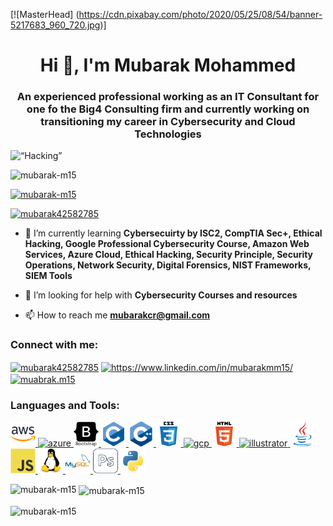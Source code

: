 [![MasterHead] (https://cdn.pixabay.com/photo/2020/05/25/08/54/banner-5217683_960_720.jpg)]
<h1 align="center">Hi 👋, I'm Mubarak Mohammed</h1>
<h3 align="center">An experienced professional working as an IT Consultant for one fo the Big4 Consulting firm and currently working on transitioning my career in Cybersecurity and Cloud Technologies</h3>
<img align=“right” alt=“Hacking” width=“400” src=“[https://i.pinimg.com/originals/8b/fd/01/8bfd01c18be1b5059bc0d7770d9dabf1.gif](https://i0.wp.com/learnyourskills.com/wp-content/uploads/2023/09/best-programming-languages-for-cybersecurity.jpg?fit=750%2C350&ssl=1)”>

<p align="left"> <img src="https://komarev.com/ghpvc/?username=mubarak-m15&label=Profile%20views&color=0e75b6&style=flat" alt="mubarak-m15" /> </p>

<p align="left"> <a href="https://github.com/ryo-ma/github-profile-trophy"><img src="https://github-profile-trophy.vercel.app/?username=mubarak-m15" alt="mubarak-m15" /></a> </p>

<p align="left"> <a href="https://twitter.com/mubarak42582785" target="blank"><img src="https://img.shields.io/twitter/follow/mubarak42582785?logo=twitter&style=for-the-badge" alt="mubarak42582785" /></a> </p>

- 🌱 I’m currently learning **Cybersecuirty by ISC2, CompTIA Sec+, Ethical Hacking, Google Professional Cybersecurity Course, Amazon Web Services, Azure Cloud, Ethical Hacking, Security Principle, Security Operations, Network Security, Digital Forensics, NIST Frameworks, SIEM Tools**

- 🤝 I’m looking for help with **Cybersecurity Courses and resources**

- 📫 How to reach me **mubarakcr@gmail.com**

<h3 align="left">Connect with me:</h3>
<p align="left">
<a href="https://twitter.com/mubarak42582785" target="blank"><img align="center" src="https://raw.githubusercontent.com/rahuldkjain/github-profile-readme-generator/master/src/images/icons/Social/twitter.svg" alt="mubarak42582785" height="30" width="40" /></a>
<a href="https://linkedin.com/in/https://www.linkedin.com/in/mubarakmm15/" target="blank"><img align="center" src="https://raw.githubusercontent.com/rahuldkjain/github-profile-readme-generator/master/src/images/icons/Social/linked-in-alt.svg" alt="https://www.linkedin.com/in/mubarakmm15/" height="30" width="40" /></a>
<a href="https://instagram.com/muabrak.m15" target="blank"><img align="center" src="https://raw.githubusercontent.com/rahuldkjain/github-profile-readme-generator/master/src/images/icons/Social/instagram.svg" alt="muabrak.m15" height="30" width="40" /></a>
</p>

<h3 align="left">Languages and Tools:</h3>
<p align="left"> <a href="https://aws.amazon.com" target="_blank" rel="noreferrer"> <img src="https://raw.githubusercontent.com/devicons/devicon/master/icons/amazonwebservices/amazonwebservices-original-wordmark.svg" alt="aws" width="40" height="40"/> </a> <a href="https://azure.microsoft.com/en-in/" target="_blank" rel="noreferrer"> <img src="https://www.vectorlogo.zone/logos/microsoft_azure/microsoft_azure-icon.svg" alt="azure" width="40" height="40"/> </a> <a href="https://getbootstrap.com" target="_blank" rel="noreferrer"> <img src="https://raw.githubusercontent.com/devicons/devicon/master/icons/bootstrap/bootstrap-plain-wordmark.svg" alt="bootstrap" width="40" height="40"/> </a> <a href="https://www.cprogramming.com/" target="_blank" rel="noreferrer"> <img src="https://raw.githubusercontent.com/devicons/devicon/master/icons/c/c-original.svg" alt="c" width="40" height="40"/> </a> <a href="https://www.w3schools.com/cpp/" target="_blank" rel="noreferrer"> <img src="https://raw.githubusercontent.com/devicons/devicon/master/icons/cplusplus/cplusplus-original.svg" alt="cplusplus" width="40" height="40"/> </a> <a href="https://www.w3schools.com/css/" target="_blank" rel="noreferrer"> <img src="https://raw.githubusercontent.com/devicons/devicon/master/icons/css3/css3-original-wordmark.svg" alt="css3" width="40" height="40"/> </a> <a href="https://cloud.google.com" target="_blank" rel="noreferrer"> <img src="https://www.vectorlogo.zone/logos/google_cloud/google_cloud-icon.svg" alt="gcp" width="40" height="40"/> </a> <a href="https://www.w3.org/html/" target="_blank" rel="noreferrer"> <img src="https://raw.githubusercontent.com/devicons/devicon/master/icons/html5/html5-original-wordmark.svg" alt="html5" width="40" height="40"/> </a> <a href="https://www.adobe.com/in/products/illustrator.html" target="_blank" rel="noreferrer"> <img src="https://www.vectorlogo.zone/logos/adobe_illustrator/adobe_illustrator-icon.svg" alt="illustrator" width="40" height="40"/> </a> <a href="https://www.java.com" target="_blank" rel="noreferrer"> <img src="https://raw.githubusercontent.com/devicons/devicon/master/icons/java/java-original.svg" alt="java" width="40" height="40"/> </a> <a href="https://developer.mozilla.org/en-US/docs/Web/JavaScript" target="_blank" rel="noreferrer"> <img src="https://raw.githubusercontent.com/devicons/devicon/master/icons/javascript/javascript-original.svg" alt="javascript" width="40" height="40"/> </a> <a href="https://www.linux.org/" target="_blank" rel="noreferrer"> <img src="https://raw.githubusercontent.com/devicons/devicon/master/icons/linux/linux-original.svg" alt="linux" width="40" height="40"/> </a> <a href="https://www.mysql.com/" target="_blank" rel="noreferrer"> <img src="https://raw.githubusercontent.com/devicons/devicon/master/icons/mysql/mysql-original-wordmark.svg" alt="mysql" width="40" height="40"/> </a> <a href="https://www.photoshop.com/en" target="_blank" rel="noreferrer"> <img src="https://raw.githubusercontent.com/devicons/devicon/master/icons/photoshop/photoshop-line.svg" alt="photoshop" width="40" height="40"/> </a> <a href="https://www.python.org" target="_blank" rel="noreferrer"> <img src="https://raw.githubusercontent.com/devicons/devicon/master/icons/python/python-original.svg" alt="python" width="40" height="40"/> </a> </p>

<p><img align="left" src="https://github-readme-stats.vercel.app/api/top-langs?username=mubarak-m15&show_icons=true&locale=en&layout=compact" alt="mubarak-m15" /></p>

<p>&nbsp;<img align="center" src="https://github-readme-stats.vercel.app/api?username=mubarak-m15&show_icons=true&locale=en" alt="mubarak-m15" /></p>

<p><img align="center" src="https://github-readme-streak-stats.herokuapp.com/?user=mubarak-m15&" alt="mubarak-m15" /></p>
